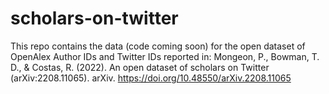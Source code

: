# scholars-on-twitter

This repo contains the data (code coming soon) for the open dataset of OpenAlex Author IDs and Twitter IDs reported in:
Mongeon, P., Bowman, T. D., & Costas, R. (2022). An open dataset of scholars on Twitter (arXiv:2208.11065). arXiv. https://doi.org/10.48550/arXiv.2208.11065
